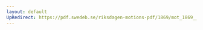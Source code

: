 ```yaml
---
layout: default
UpRedirect: https://pdf.swedeb.se/riksdagen-motions-pdf/1869/mot_1869__fk__00024.pdf
---
```

